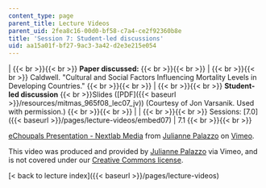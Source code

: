 ```yaml
---
content_type: page
parent_title: Lecture Videos
parent_uid: 2fea8c16-00d0-bf58-c7a4-ce2f92360b8e
title: 'Session 7: Student-led discussions'
uid: aa15a01f-bf27-9ac3-3a42-d2e3e215e054
---
```


|  {{< br >}}{{< br >}} **Paper discussed:** {{< br >}}{{< br >}}  |  {{< br >}}{{< br >}} Caldwell. "Cultural and Social Factors Influencing Mortality Levels in Developing Countries." {{< br >}}{{< br >}}  |  {{< br >}}{{< br >}} **Student-led discussion**  {{< br >}}Slides ([PDF]({{< baseurl >}}/resources/mitmas_965f08_lec07_jv)) (Courtesy of Jon Varsanik. Used with permission.) {{< br >}}{{< br >}}  |
|  {{< br >}}{{< br >}} Sessions: [7.0]({{< baseurl >}}/pages/lecture-videos/embed07) &#124; 7.1 {{< br >}}{{< br >}}  

[eChoupals Presentation - Nextlab Media](https://vimeo.com/2104614) from [Julianne Palazzo](https://vimeo.com/user722244) on [Vimeo](https://vimeo.com).

This video was produced and provided by [Julianne Palazzo](https://vimeo.com/user722244) via Vimeo, and is not covered under our [Creative Commons license](/terms/#cc).

[< back to lecture index]({{< baseurl >}}/pages/lecture-videos)